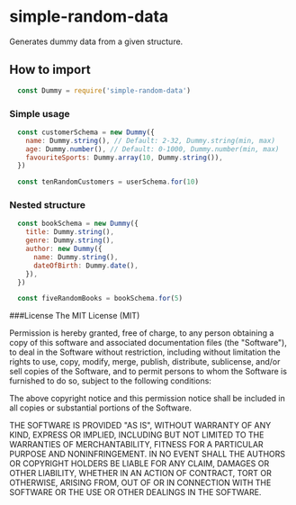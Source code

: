 # simple-random-data
Generates dummy data from a given structure.

## How to import
```javascript
  const Dummy = require('simple-random-data')
```

### Simple usage
```javascript
  const customerSchema = new Dummy({
    name: Dummy.string(), // Default: 2-32, Dummy.string(min, max)
    age: Dummy.number(), // Default: 0-1000, Dummy.number(min, max)
    favouriteSports: Dummy.array(10, Dummy.string()),
  })

  const tenRandomCustomers = userSchema.for(10)
```

### Nested structure
```javascript
  const bookSchema = new Dummy({
    title: Dummy.string(),
    genre: Dummy.string(),
    author: new Dummy({
      name: Dummy.string(),
      dateOfBirth: Dummy.date(),
    }),
  })

  const fiveRandomBooks = bookSchema.for(5)
```

###License
The MIT License (MIT)

Permission is hereby granted, free of charge, to any person obtaining a copy of this software and associated documentation files (the "Software"), to deal in the Software without restriction, including without limitation the rights to use, copy, modify, merge, publish, distribute, sublicense, and/or sell copies of the Software, and to permit persons to whom the Software is furnished to do so, subject to the following conditions:

The above copyright notice and this permission notice shall be included in all copies or substantial portions of the Software.

THE SOFTWARE IS PROVIDED "AS IS", WITHOUT WARRANTY OF ANY KIND, EXPRESS OR IMPLIED, INCLUDING BUT NOT LIMITED TO THE WARRANTIES OF MERCHANTABILITY, FITNESS FOR A PARTICULAR PURPOSE AND NONINFRINGEMENT. IN NO EVENT SHALL THE AUTHORS OR COPYRIGHT HOLDERS BE LIABLE FOR ANY CLAIM, DAMAGES OR OTHER LIABILITY, WHETHER IN AN ACTION OF CONTRACT, TORT OR OTHERWISE, ARISING FROM, OUT OF OR IN CONNECTION WITH THE SOFTWARE OR THE USE OR OTHER DEALINGS IN THE SOFTWARE.